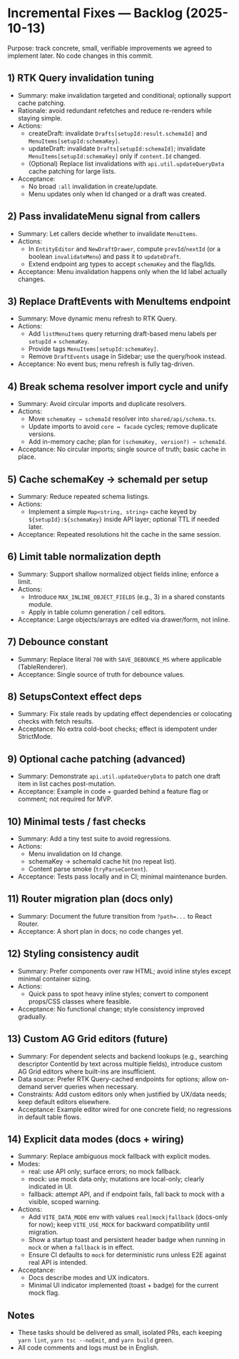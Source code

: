 # Incremental Fixes — Backlog (2025-10-13)

Purpose: track concrete, small, verifiable improvements we agreed to implement later. No code changes in this commit.

## 1) RTK Query invalidation tuning
- Summary: make invalidation targeted and conditional; optionally support cache patching.
- Rationale: avoid redundant refetches and reduce re-renders while staying simple.
- Actions:
  - createDraft: invalidate `Drafts[setupId:result.schemaId]` and `MenuItems[setupId:schemaKey]`.
  - updateDraft: invalidate `Drafts[setupId:schemaId]`; invalidate `MenuItems[setupId:schemaKey]` only if `content.Id` changed.
  - (Optional) Replace list invalidations with `api.util.updateQueryData` cache patching for large lists.
- Acceptance:
  - No broad `:all` invalidation in create/update.
  - Menu updates only when Id changed or a draft was created.

## 2) Pass invalidateMenu signal from callers
- Summary: Let callers decide whether to invalidate `MenuItems`.
- Actions:
  - In `EntityEditor` and `NewDraftDrawer`, compute `prevId`/`nextId` (or a boolean `invalidateMenu`) and pass it to `updateDraft`.
  - Extend endpoint arg types to accept `schemaKey` and the flag/Ids.
- Acceptance: Menu invalidation happens only when the Id label actually changes.

## 3) Replace DraftEvents with MenuItems endpoint
- Summary: Move dynamic menu refresh to RTK Query.
- Actions:
  - Add `listMenuItems` query returning draft-based menu labels per `setupId` + `schemaKey`.
  - Provide tags `MenuItems[setupId:schemaKey]`.
  - Remove `DraftEvents` usage in Sidebar; use the query/hook instead.
- Acceptance: No event bus; menu refresh is fully tag-driven.

## 4) Break schema resolver import cycle and unify
- Summary: Avoid circular imports and duplicate resolvers.
- Actions:
  - Move `schemaKey → schemaId` resolver into `shared/api/schema.ts`.
  - Update imports to avoid `core ↔ facade` cycles; remove duplicate versions.
  - Add in-memory cache; plan for `(schemaKey, version?) → schemaId`.
- Acceptance: No circular imports; single source of truth; basic cache in place.

## 5) Cache schemaKey → schemaId per setup
- Summary: Reduce repeated schema listings.
- Actions:
  - Implement a simple `Map<string, string>` cache keyed by `${setupId}:${schemaKey}` inside API layer; optional TTL if needed later.
- Acceptance: Repeated resolutions hit the cache in the same session.

## 6) Limit table normalization depth
- Summary: Support shallow normalized object fields inline; enforce a limit.
- Actions:
  - Introduce `MAX_INLINE_OBJECT_FIELDS` (e.g., 3) in a shared constants module.
  - Apply in table column generation / cell editors.
- Acceptance: Large objects/arrays are edited via drawer/form, not inline.

## 7) Debounce constant
- Summary: Replace literal `700` with `SAVE_DEBOUNCE_MS` where applicable (TableRenderer).
- Acceptance: Single source of truth for debounce values.

## 8) SetupsContext effect deps
- Summary: Fix stale reads by updating effect dependencies or colocating checks with fetch results.
- Acceptance: No extra cold-boot checks; effect is idempotent under StrictMode.

## 9) Optional cache patching (advanced)
- Summary: Demonstrate `api.util.updateQueryData` to patch one draft item in list caches post-mutation.
- Acceptance: Example in code + guarded behind a feature flag or comment; not required for MVP.

## 10) Minimal tests / fast checks
- Summary: Add a tiny test suite to avoid regressions.
- Actions:
  - Menu invalidation on Id change.
  - schemaKey → schemaId cache hit (no repeat list).
  - Content parse smoke (`tryParseContent`).
- Acceptance: Tests pass locally and in CI; minimal maintenance burden.

## 11) Router migration plan (docs only)
- Summary: Document the future transition from `?path=...` to React Router.
- Acceptance: A short plan in docs; no code changes yet.

## 12) Styling consistency audit
- Summary: Prefer components over raw HTML; avoid inline styles except minimal container sizing.
- Actions:
  - Quick pass to spot heavy inline styles; convert to component props/CSS classes where feasible.
- Acceptance: No functional change; style consistency improved gradually.

## 13) Custom AG Grid editors (future)
- Summary: For dependent selects and backend lookups (e.g., searching descriptor ContentId by text across multiple fields), introduce custom AG Grid editors where built-ins are insufficient.
- Data source: Prefer RTK Query-cached endpoints for options; allow on-demand server queries when necessary.
- Constraints: Add custom editors only when justified by UX/data needs; keep default editors elsewhere.
- Acceptance: Example editor wired for one concrete field; no regressions in default table flows.

## 14) Explicit data modes (docs + wiring)
- Summary: Replace ambiguous mock fallback with explicit modes.
- Modes:
  - real: use API only; surface errors; no mock fallback.
  - mock: use mock data only; mutations are local-only; clearly indicated in UI.
  - fallback: attempt API, and if endpoint fails, fall back to mock with a visible, scoped warning.
- Actions:
  - Add `VITE_DATA_MODE` env with values `real|mock|fallback` (docs-only for now); keep `VITE_USE_MOCK` for backward compatibility until migration.
  - Show a startup toast and persistent header badge when running in `mock` or when a `fallback` is in effect.
  - Ensure CI defaults to `mock` for deterministic runs unless E2E against real API is intended.
- Acceptance:
  - Docs describe modes and UX indicators.
  - Minimal UI indicator implemented (toast + badge) for the current mock flag.

## Notes
- These tasks should be delivered as small, isolated PRs, each keeping `yarn lint`, `yarn tsc --noEmit`, and `yarn build` green.
- All code comments and logs must be in English.